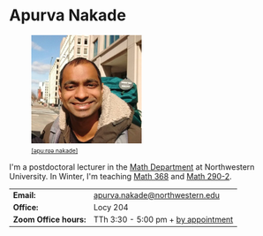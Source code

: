 # Apurva Nakade

<link href="https://assets.calendly.com/assets/external/widget.css" rel="stylesheet">
<script src="https://assets.calendly.com/assets/external/widget.js" type="text/javascript" async></script>

<figure class="right">
    <img src="images/me0.jpg" width="200px"/>
    <figcaption>
        <a href = "https://en.wikipedia.org/wiki/Help:IPA/Marathi"
           style = "font-size: 0.75em"
           target = "_blank">
            [əpuːrʋə nakade]
        </a>
    </figcaption>
</figure>

I\'m a postdoctoral lecturer in the [Math Department](https://www.math.northwestern.edu/) at Northwestern University. 
In Winter, I'm teaching [Math 368](https://canvas.northwestern.edu/courses/158162/assignments/syllabus) and [Math 290-2](https://canvas.northwestern.edu/courses/160841).

| | |
| - | - |
| **Email:** | [apurva.nakade@northwestern.edu](mailto:apurva.nakade@northwestern.edu) |
| **Office:** | Locy 204 |
| **Zoom Office hours:** | TTh 3:30 - 5:00 pm + [by appointment](mailto:apurva.nakade@northwestern.edu)|
